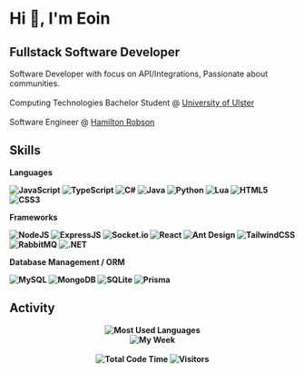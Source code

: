 <h1>Hi 👋, I'm Eoin</h1>
<h2>Fullstack Software Developer</h3>
Software Developer with focus on API/Integrations, Passionate about communities.<br /><br />
Computing Technologies Bachelor Student @ <a href="https://www.ulster.ac.uk/">University of Ulster</a>
<br /><br />
Software Engineer @ <a href="https://hamiltonrobson.com/">Hamilton Robson</a>
<p>
    <b>
</p>


<h2>Skills</h2>
<p>Languages</p>

<img src="https://img.shields.io/badge/javascript-%23323330.svg?style=for-the-badge&logo=javascript&logoColor=%23F7DF1E" alt="JavaScript" style="max-width: 100%" />

<img src="https://img.shields.io/badge/typescript-%23007ACC.svg?style=for-the-badge&logo=typescript&logoColor=white" alt="TypeScript" style="max-width: 100%;" />

<img src="https://img.shields.io/badge/c%23-%23239120.svg?style=for-the-badge&logo=csharp&logoColor=white" alt="C#" style="max-width: 100%;" />

<img src="https://img.shields.io/badge/java-%23ED8B00.svg?style=for-the-badge&logo=openjdk&logoColor=white" alt="Java" style="max-width: 100%;" />

<img src="https://img.shields.io/badge/python-3670A0?style=for-the-badge&logo=python&logoColor=ffdd54" alt="Python" style="max-width: 100%;" />

<img src="https://img.shields.io/badge/lua-%232C2D72.svg?style=for-the-badge&logo=lua&logoColor=white" alt="Lua" style="max-width: 100%;" />

<img src="https://img.shields.io/badge/html5-%23E34F26.svg?style=for-the-badge&logo=html5&logoColor=white" alt="HTML5" style="max-width: 100%;" />

<img src="https://img.shields.io/badge/css3-%231572B6.svg?style=for-the-badge&logo=css3&logoColor=white" alt="CSS3" style="max-width: 100%;" />

<p>Frameworks</p>

<img src="https://img.shields.io/badge/node.js-6DA55F?style=for-the-badge&logo=node.js&logoColor=white" alt="NodeJS" style="max-width: 100%;" />

<img src="https://img.shields.io/badge/express.js-%23404d59.svg?style=for-the-badge&logo=express&logoColor=%2361DAFB" alt="ExpressJS" style="max-width: 100%;" />

<img src="https://img.shields.io/badge/Socket.io-black?style=for-the-badge&logo=socket.io&badgeColor=010101" alt="Socket.io" style="max-width: 100%;" />

<img src="https://img.shields.io/badge/react-%2320232a.svg?style=for-the-badge&logo=react&logoColor=%2361DAFB" alt="React" style="max-width: 100%;" />

<img src="https://img.shields.io/badge/-AntDesign-%230170FE?style=for-the-badge&logo=ant-design&logoColor=white" alt="Ant Design" style="max-width: 100%;" />

<img src="https://img.shields.io/badge/tailwindcss-%2338B2AC.svg?style=for-the-badge&logo=tailwind-css&logoColor=white" alt="TailwindCSS" style="max-width: 100%;" />

<img src="https://img.shields.io/badge/Rabbitmq-FF6600?style=for-the-badge&logo=rabbitmq&logoColor=white" alt="RabbitMQ" style="max-width: 100%;" />

<img src="https://img.shields.io/badge/.NET-5C2D91?style=for-the-badge&logo=.net&logoColor=white" alt=".NET" style="max-width: 100%;" />

<p>Database Management / ORM</p>

<img src="https://img.shields.io/badge/mysql-%2300f.svg?style=for-the-badge&logo=mysql&logoColor=white" alt="MySQL" style="max-width: 100%;" />

<img src="https://img.shields.io/badge/MongoDB-%234ea94b.svg?style=for-the-badge&logo=mongodb&logoColor=white" alt="MongoDB" style="max-width: 100%;" />

<img src="https://img.shields.io/badge/sqlite-%2307405e.svg?style=for-the-badge&logo=sqlite&logoColor=white" alt="SQLite" style="max-width: 100%;" />

<img src="https://img.shields.io/badge/prisma-%2307405e.svg?style=for-the-badge&logo=sqlite&logoColor=white" alt="Prisma" style="max-width: 100%;" />

 <h2>Activity</h2>
<p align="center">
<img alt="Most Used Languages" src="https://github-readme-stats.vercel.app/api/top-langs/?username=Strrobez&layout=compact&hide_border=true&langs_count=999&theme=dark">
 <br/>
 <img alt="My Week" src="https://github-readme-stats.vercel.app/api/wakatime?custom_title=My%20Week&username=Strobez&layout=compact&hide_border=true&theme=dark"/>
 <br/>
 <br/>
 <img alt="Total Code Time" src="https://wakatime.com/badge/user/e7f3faef-7d98-4052-b7ae-c31fb19f4e57.svg"/>
 <img alt="Visitors" src="https://visitor-badge.laobi.icu/badge?page_id=Strrobez"/>
</p>
